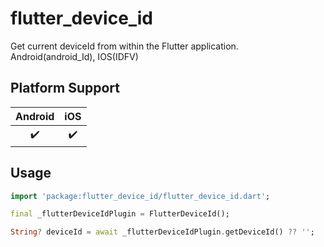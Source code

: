 # flutter_device_id

Get current  deviceId from within the Flutter application. Android(android_Id), IOS(IDFV)


## Platform Support

| Android | iOS |
| :-----: | :-: |
|   ✔️    | ✔️  |

## Usage

```dart
import 'package:flutter_device_id/flutter_device_id.dart';

final _flutterDeviceIdPlugin = FlutterDeviceId();

String? deviceId = await _flutterDeviceIdPlugin.getDeviceId() ?? '';

```
